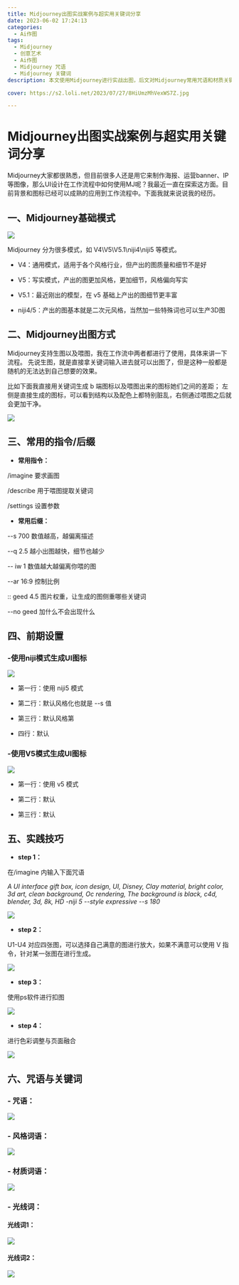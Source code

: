 ```yaml
---
title: Midjourney出图实战案例与超实用关键词分享
date: 2023-06-02 17:24:13
categories:
  - Ai作图
tags:
  - Midjourney
  - 创意艺术
  - Ai作图
  - Midjourney 咒语
  - Midjourney 关键词
description: 本文使用Midjourney进行实战出图，后文对Midjourney常用咒语和材质关键词进行分享。

cover: https://s2.loli.net/2023/07/27/8HiUmzMhVexWS7Z.jpg

---
```

# Midjourney出图实战案例与超实用关键词分享

Midjourney大家都很熟悉，但目前很多人还是用它来制作海报、运营banner、IP等图像，那么UI设计在工作流程中如何使用MJ呢？我最近一直在探索这方面。目前背景和图标已经可以成熟的应用到工作流程中。下面我就来说说我的经历。

## 一、Midjourney基础模式

![](https://s2.loli.net/2023/07/27/8HiUmzMhVexWS7Z.jpg)

Midjourney 分为很多模式，如 V4\V5\V5.1\niji4\niji5 等模式。

- V4：通用模式，适用于各个风格行业，但产出的图质量和细节不是好

- V5：写实模式，产出的图更加风格，更加细节，风格偏向写实

- V5.1：最近刚出的模型，在 v5 基础上产出的图细节更丰富

- niji4/5：产出的图基本就是二次元风格，当然加一些特殊词也可以生产3D图

## 二、Midjourney出图方式

Midjourney支持生图以及喂图，我在工作流中两者都进行了使用，具体来讲一下流程。
先说生图，就是直接拿关键词输入进去就可以出图了，但是这种一般都是随机的无法达到自己想要的效果。

比如下面我直接用关键词生成 b 端图标以及喂图出来的图标她们之间的差距；
左侧是直接生成的图标，可以看到结构以及配色上都特别脏乱，右侧通过喂图之后就会更加干净。

![](https://s2.loli.net/2023/07/27/9lnpWLJIdXM2NxE.png)

## 三、常用的指令/后缀

- **常用指令：**

/imagine 要求画图

/describe 用于喂图提取关键词

/settings 设置参数

- **常用后缀：**

--s 700 数值越高，越偏离描述

--q 2.5 越小出图越快，细节也越少

-- iw 1 数值越大越偏离你喂的图

--ar 16:9 控制比例

:: geed 4.5 图片权重，让生成的图侧重哪些关键词

--no geed 加什么不会出现什么

## 四、前期设置

### -使用niji模式生成UI图标

![](https://s2.loli.net/2023/07/27/uyzLOj1g5pdPoVk.png)

- 第一行：使用 niji5 模式

- 第二行：默认风格化也就是 --s 值

- 第三行：默认风格第

- 四行：默认


### -使用V5模式生成UI图标

![](https://s2.loli.net/2023/07/27/7rQg9CmbuNGT6wj.png)

- 第一行：使用 v5 模式

- 第二行：默认

- 第三行：默认

## 五、实践技巧

- **step 1：**

在/imagine 内输入下面咒语

*A UI interface gift box, icon design, UI, Disney, Clay material, bright color, 3d art, clean background, Oc rendering, The background is black, c4d, blender, 3d, 8k, HD -niji 5 --style expressive --s 180*

![](https://s2.loli.net/2023/07/27/1k9HyhVwO3p2u5D.png)

- **step 2：**

U1-U4 对应四张图，可以选择自己满意的图进行放大，如果不满意可以使用 V 指令，针对某一张图在进行生成。

![](https://s2.loli.net/2023/07/27/NRO2QuxLUDGEloJ.png)

- **step 3：**

使用ps软件进行扣图

![](https://s2.loli.net/2023/07/27/ZXLfMSYhqr4I7JT.png)

- **step 4：**

进行色彩调整与页面融合

![](https://s2.loli.net/2023/07/27/bYLpJgUMixWle9s.png)

## 六、咒语与关键词

### - 咒语：

![](https://s2.loli.net/2023/07/27/FIT9zDYynGJfcSM.png)

### - 风格词语：

![](https://s2.loli.net/2023/07/27/NIgvfHyWemCKrDM.jpg)

### - 材质词语：

![](https://s2.loli.net/2023/07/27/qp9CoL4EOFN1QI2.jpg)

### - 光线词：

#### 光线词1：

![](https://s2.loli.net/2023/07/27/4LxrU8SinMcD2Po.jpg)

#### 光线词2：

![](https://s2.loli.net/2023/07/27/Q527PuY1Ld3TAC8.jpg)

